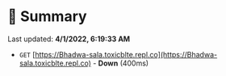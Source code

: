 # 📖 Summary
Last updated: **4/1/2022, 6:19:33 AM**

- `GET` [https://Bhadwa-sala.toxicblte.repl.co](https://Bhadwa-sala.toxicblte.repl.co) - **Down** (400ms)
